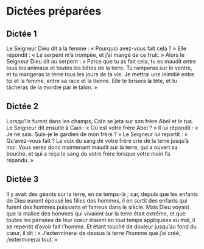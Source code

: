 # Dictées préparées

## Dictée 1

Le Seigneur Dieu dit à la femme : « Pourquoi avez-vous fait cela ? » Elle répondit : « Le serpent m’a trompée, et j’ai mangé de ce fruit. »
Alors le Seigneur Dieu dit au serpent : « Parce que tu as fait cela, tu es maudit entre tous les animaux et toutes les bêtes de la terre. Tu ramperas sur le ventre, et tu mangeras la terre tous les jours de ta vie.
Je mettrai une inimitié entre toi et la femme, entre sa race et la tienne. Elle te brisera la tête, et tu tâcheras de la mordre par le talon. »

## Dictée 2

Lorsqu’ils furent dans les champs, Caïn se jeta sur son frère Abel et le tua.
Le Seigneur dit ensuite à Caïn : « Où est votre frère Abel ? » Il lui répondit : « Je ne sais. Suis-je le gardien de mon frère ? »
Le Seigneur lui repartit : « Qu’avez-vous fait ? La voix du sang de votre frère crie de la terre jusqu’à moi.
Vous serez donc maintenant maudit sur la terre, qui a ouvert sa bouche, et qui a reçu le sang de votre frère lorsque votre main l’a répandu. »

## Dictée 3

Il y avait des géants sur la terre, en ce temps-là ; car, depuis que les enfants de Dieu eurent épousé les filles des hommes, il en sortit des enfants qui furent des hommes puissants et fameux dans le siècle.
Mais Dieu voyant que la malice des hommes qui vivaient sur la terre était extrême, et que toutes les pensées de leur cœur étaient en tout temps appliquées au mal, il se repentit d’avoir fait l’homme. Et étant touché de douleur jusqu’au fond du cœur, il dit : « J’exterminerai de dessus la terre l’homme que j’ai créé, j’exterminerai tout. »